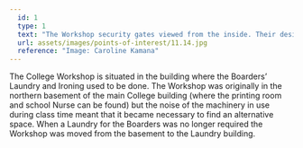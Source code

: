 ```yaml
---
  id: 1
  type: 1
  text: "The Workshop security gates viewed from the inside. Their design references the Sacred Heart of Jesus from where the College takes its name and to the love with which everything in the workshop is made or repaired. The Maintenance and Ground Staff, not all of whom are based in this building, are responsible for the cleaning, repair and upkeep of the College buildings and facilities. Their skills range from carpentry to welding, from tiling to landscaping, and from catering provision to security monitoring. As individuals they  are integral to the College community."
  url: assets/images/points-of-interest/11.14.jpg
  reference: "Image: Caroline Kamana"
---
```

The College Workshop is situated in the building where the Boarders’ Laundry and Ironing used to be done. The Workshop was originally in the northern basement of the main College building (where the printing room and school Nurse can be found) but the noise of the machinery in use during class time meant that it became necessary to find an alternative space. When a Laundry for the Boarders was no longer required the Workshop was moved from the basement to the Laundry building.  
